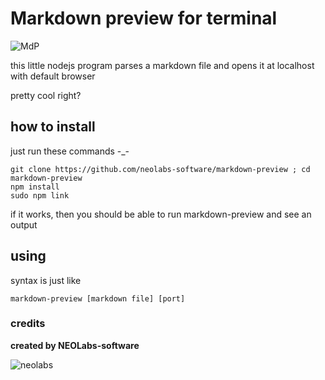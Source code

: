 # Markdown preview for terminal

![MdP](https://github.com/NEOLabs-software/markdown-preview/assets/101670923/890ee95c-c2aa-444b-931c-51e905186244)

this little nodejs program parses a markdown file and opens it at localhost with default browser

pretty cool right?


## how to install

just run these commands -_-

```
git clone https://github.com/neolabs-software/markdown-preview ; cd markdown-preview
npm install
sudo npm link
```

if it works, then you should be able to run markdown-preview and see an output

## using

syntax is just like

```
markdown-preview [markdown file] [port]
```

 ### credits

**created by NEOLabs-software**

![neolabs](https://github.com/NEOLabs-software/example-form-html/assets/101670923/7acb51d9-c48f-470a-9473-981358fb4865)


